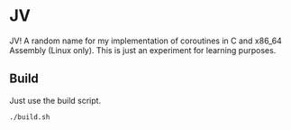 # JV
JV! A random name for my implementation of coroutines in C and x86_64 Assembly (Linux only).
This is just an experiment for learning purposes.

## Build
Just use the build script.
``` shell
./build.sh
```
